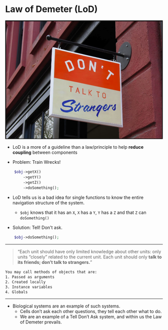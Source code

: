# Law of Demeter (LoD)

![Illustration: Law of Demeter](./law-of-demeter.png)

* LoD is a more of a guideline than a law/principle to help **reduce coupling** between components

* Problem: Train Wrecks!
```php
    $obj->getX()
        ->getY()
        ->getZ()
        ->doSomething();
```

* LoD tells us is a bad idea for single functions to know the entire navigation structure of the system.
  * `$obj` knows that it has an `X`, `X` has a `Y`, `Y` has a `Z` and that `Z` can `doSomething()`

* Solution: Tell! Don't ask.
```php
    $obj->doSomething();
```

---

> “Each unit should have only limited knowledge about other units: only units “closely” related to the current unit. Each unit should only **talk to its friends; don’t talk to strangers.**”

    You may call methods of objects that are:
    1. Passed as arguments
    2. Created locally
    3. Instance variables
    4. Globals

---

* Biological systems are an example of such systems. 
  * Cells don’t ask each other questions, they tell each other what to do. 
  * We are an example of a Tell Don’t Ask system, and within us the Law of Demeter prevails.